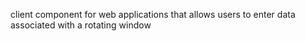 client component for web applications that allows users to enter data associated with a rotating window
